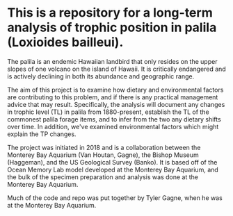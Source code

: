 # This is a repository for a long-term analysis of trophic position in palila (Loxioides bailleui). 

The palila is an endemic Hawaiian landbird that only resides on the upper slopes of one volcano on the island of Hawaii. It is critically endangered and is actively declining in both its abundance and geographic range. 

The aim of this project is to examine how dietary and environmental factors are contributing to this problem, and if there is any practical management advice that may result. Specifically, the analysis will document any changes in trophic level (TL) in palila from 1880-present, establish the TL of the commonest palila forage items, and to infer from the two any dietary shifts over time. In addition, we've examined environmental factors which might explain the TP changes. 

The project was initiated in 2018 and is a collaboration between the Monterey Bay Aquarium (Van Houtan, Gagne), the Bishop Museum (Haggeman), and the US Geological Survey (Banko). It is based off of the Ocean Memory Lab model developed at the Monterey Bay Aquarium, and the bulk of the specimen preparation and analysis was done at the Monterey Bay Aquarium. 

Much of the code and repo was put together by Tyler Gagne, when he was at the Monterey Bay Aquarium.  
